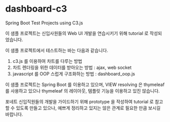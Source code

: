 # dashboard-c3
Spring Boot Test Projects using C3.js

이 샘플 프로젝트는 신입사원들의 Web UI 개발을 연습시키기 위해 tutorial 로 작성되었습니다.

이 샘플 프로젝트에서 테스트하는 바는 다음과 같습니다.

1. c3.js 를 이용하여 차트를 다루는 방법
2. 차트 렌더링을 위한 데이터를 받아오는 방법 : ajax, web socket
3. javascript 를 OOP 스럽게 구조화하는 방법 : dashboard_oop.js

이 샘플 프로젝트는 Spring Boot 를 이용하고 있으며, VIEW resolving 은 thymeleaf 를 사용하고 있으나 thymeleaf 의 레이아웃, 템플릿 기능을 이용하고 있진 않습니다.

포네트 신입직원들의 개발을 가이드하기 위해 prototype 을 작성하여 tutorial 로 참고할 수 있도록 만들고 있으나, 예쁘게 정리하고 있지는 않은 관계로 필요한 만큼 보시길 바랍니다.
